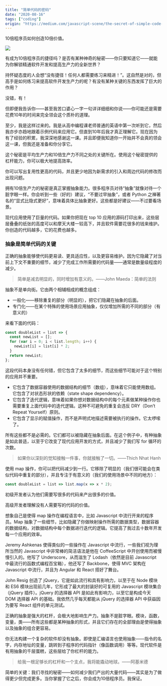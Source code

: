 ```yaml
---
title: "简单代码的密码"
date: "2020-08-16"
tags: ["coding"]
origin: "https://medium.com/javascript-scene/the-secret-of-simple-code-a2cacd8004dd"
---
```


10倍程序员如何创造10倍价值。


![](https://blog-1258648987.cos.ap-shanghai.myqcloud.com/blog/1_8ACkMfSmpb8EpcosjXu-5w.png)


有成为10倍程序员的捷径吗？是否有某种神奇的秘密——你只要知道它——就能为你解锁精通软件开发和提高生产力的全新世界？

持怀疑态度的人会想“没有捷径！任何人都需要练习来精进！”。这自然是对的，但高手是如何练习来提高软件开发生产力的呢？有没有某种关键的东西发挥了巨大的作用？

没错，有！

但即便我告诉你——甚至我苦口婆心一字一句详详细细和你说——你可能还是需要花费10年的时间来完全领会这个质朴的道理。

至少，我是这样过来的。我是从高中编程课老师普通的英语中第一次听到它，然后我亦步亦趋地跟着示例代码来应用它。但直到10年后我才真正理解它。现在因为有了经验的积累，我深深地感谢这一课。并且即便我知道你一开始并不会真的领会这一课，但我还是准备和你分享它。

这个秘密是平均生产力和10倍生产力不同之处的关键所在。使用这个秘密提供的杠杆能力，你可以极大地提高效率。

你可以写出复用性更高的代码，并且更少地因为新需求的引入和周边代码的修改而出现问题。

拥有10倍生产力的秘密是真正掌握抽象能力。很多程序员对待“抽象”就像对待一个脏字眼一样。你会听到一些（好的）建议，“不要过早抽象”，或者 Python 之禅著名的“显式比隐式更好”，意味着具体比抽象更好。这些都是好建议——不过要看场景。

现代应用使用了巨量的代码。如果你把现在 top 10 应用的源码打印出来，这些层层叠叠的纸张的高度可以和摩天大楼一较高下，并且软件需要花很多的钱来维护。你创造的代码越多，它的花费也越多。

### 抽象是简单代码的关键

正确的抽象能够使代码更易读、更具适应性，以及更容易维护。因为它隐藏了对当前上下文不重要的细节，减少了完成工作所需要的代码量——通常是数量级程度的减少。

> 简单是减去明显的，同时增加有意义的。——John Maeda：简单的法则

抽象不是单向街。它由两个相辅相成的概念组成：

- 一般化——移除重复的部分（明显的），把它们隐藏在抽象的后面。
- 专门化——在某个特殊的使用场景应用抽象，仅仅增加所需的不同的部分（有意义的）

来看下面的代码：

```javascript
const doubleList = list => {
  const newList = [];
  for (var i = 0; i < list.length; i++) {
    newList[i] = list[i] * 2;
  }
  return newList;
};
```

这段代码本身没有任何错，但它包含了太多的细节，而这些细节可能对于这个特别的应用并不重要。

- 它包含了数据容器使用的数据结构的细节（数组），意味着它只能使用数组。它包含了对状态形状的依赖（state shape dependency）。
- 它包含了迭代逻辑，意味着如果你想对数据结构中的每个元素做某种操作你也需要重复上面代码中的迭代逻辑。这种不可避免的重复会违反 DRY（Don’t Repeat Yourself）原则。
- 它包含了显示的赋值操作，而不是声明式地描述需要被执行的操作。它太啰嗦了。


所有这些都不是必需的。它们都可以被隐藏在抽象后面。在这个例子中，有种抽象是如此普适，以至于它改变了现代应用开发的方式，并且减少了我们写 for 循环的次数。


> 如果你以深刻的觉知接触一件事，你就接触了一切。——Thich Nhat Hanh


使用 map 操作，你可以把代码减少到一行。它移除了明显的（我们很可能会在类似代码中重复的部分），并且专注于有意义的（我们的使用场景中不同的地方）：

```javascript
const doubleList = list => list.map(x => x * 2);
```

初级开发者认为他们需要写很多的代码来产出很多的价值。

高级开发者理解没有人需要写的代码的价值。

想象自己是使得 map 操作在编程语言中，比如 Javascript 中流行开来的程序员。Map 抽象了一些细节，比如隐藏了你做映射操作所需的数据类型，数据容器的数据结构，对数据结构中每个数据进行迭代的逻辑。它提高了我过去十数年开发每一个应用的效率。

Jeremy Ashkenas 使得类似的一些操作在 Javascript 中流行，一些我们视为理所当然的 Javascript 中非常棒的简洁语法是他在 CoffeeScript 中开创使用而被慢慢引入的。他写了 Underscore，从而滋生了 Lodash（依然是目前 Javascript 中最流行的函数式编程百宝箱），他还写了 Backbone，使得 MVC 架构在 Javascript 中流行，并且为 Angular 和 React 搭好了舞台。

John Resig 创造了 jQuery，它是如此流行和具有影响力，以至于在 Node 模块和 ES6 模块出现前几年，它形成了最大的封装好的可复用的 Javascript 模块集合（jQuery 插件）。jQuery 的选择器 API 是如此有影响力，以至它是构成今天 DOM 选择器 API 的基础。我依然几乎每天都能从 jQuery 的选择器 API 中获益因为要写 React 组件的单元测试。

正确的抽象是强大的杠杆，会极大地影响生产力。抽象不是脏字眼。模块，函数，变量，类——所有这些都是某种抽象的形式，并且它们存在的全部理由是使得抽象以及抽象的组合更容易。

你无法构建一个复杂的软件却没有抽象。即使是汇编语言也使用抽象——指令的名字，内存地址的变量，跳转到子程序的代码指针（像函数调用）等等。现代软件是有用抽象的千层蛋糕，这些层给了你杠杆的能力。

> 给我一根足够长的杠杆和一个支点，我将能撬动地球。——阿基米德

简单的关键：我们寻找的秘密——如何减少我们产出的大量代码——其实是为了做得更少但完成更多。当你掌握了它之后，你会成为10倍程序员。我保证。










